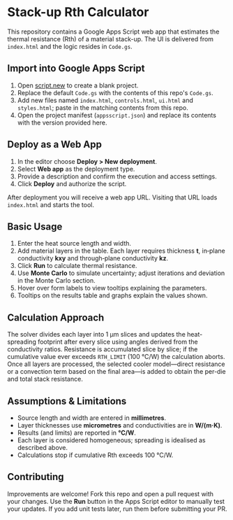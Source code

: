 # Stack-up Rth Calculator
 
 This repository contains a Google Apps Script web app that estimates the thermal resistance (Rth) of a material stack-up. The UI is delivered from `index.html` and the logic resides in `Code.gs`.
 
 ## Import into Google Apps Script
 
 1. Open [script.new](https://script.new) to create a blank project.
 2. Replace the default `Code.gs` with the contents of this repo's `Code.gs`.
 3. Add new files named `index.html`, `controls.html`, `ui.html` and `styles.html`; paste in the matching contents from this repo.
 4. Open the project manifest (`appsscript.json`) and replace its contents with the version provided here.
 
 ## Deploy as a Web App
 
 1. In the editor choose **Deploy > New deployment**.
 2. Select **Web app** as the deployment type.
 3. Provide a description and confirm the execution and access settings.
 4. Click **Deploy** and authorize the script.
 
 After deployment you will receive a web app URL. Visiting that URL loads `index.html` and starts the tool.
 
 ## Basic Usage
 
1. Enter the heat source length and width.
2. Add material layers in the table.
   Each layer requires thickness **t**, in‑plane conductivity **kxy** and through‑plane conductivity **kz**.
3. Click **Run** to calculate thermal resistance.
4. Use **Monte Carlo** to simulate uncertainty; adjust iterations and deviation in the Monte Carlo section.
5. Hover over form labels to view tooltips explaining the parameters.
6. Tooltips on the results table and graphs explain the values shown.
 
## Calculation Approach

The solver divides each layer into 1&nbsp;µm slices and updates the heat-spreading
footprint after every slice using angles derived from the conductivity ratios.
Resistance is accumulated slice by slice; if the cumulative value ever exceeds
`RTH_LIMIT` (100&nbsp;°C/W) the calculation aborts. Once all layers are processed, the
selected cooler model—direct resistance or a convection term based on the final
area—is added to obtain the per-die and total stack resistance.

## Assumptions & Limitations

* Source length and width are entered in **millimetres**.
* Layer thicknesses use **micrometres** and conductivities are in **W/(m·K)**.
* Results (and limits) are reported in **°C/W**.
* Each layer is considered homogeneous; spreading is idealised as described
  above.
* Calculations stop if cumulative Rth exceeds 100&nbsp;°C/W.

## Contributing
 
Improvements are welcome! Fork this repo and open a pull request with your changes.
Use the **Run** button in the Apps Script editor to manually test your updates.
If you add unit tests later, run them before submitting your PR.
